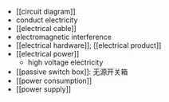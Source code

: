 - [[circuit diagram]]
- conduct electricity
- [[electrical cable]]
- electromagnetic interference
- [[electrical hardware]]; [[electrical product]]
- [[electrical power]]
    - high voltage electricity
- [[passive switch box]]: 无源开关箱
- [[power consumption]]
- [[power supply]]
